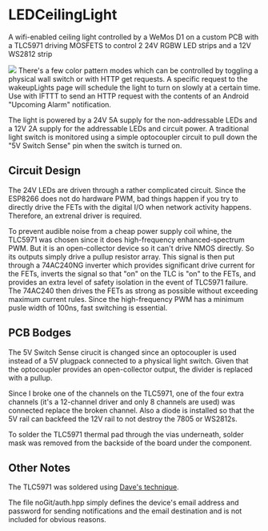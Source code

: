# LEDCeilingLight
A wifi-enabled ceiling light controlled by a WeMos D1 on a custom PCB with a TLC5971 driving MOSFETS to control 2 24V RGBW LED strips and a 12V WS2812 strip

![](https://i.imgur.com/ibRPM0L.jpg)
There's a few color pattern modes which can be controlled by toggling a physical wall switch or with HTTP get requests. A specific request to the wakeupLights page will schedule the light to turn on slowly at a certain time. Use with IFTTT to send an HTTP request with the contents of an Android "Upcoming Alarm" notification.

The light is powered by a 24V 5A supply for the non-addressable LEDs and a 12V 2A supply for the addressable LEDs and circuit power. A traditional light switch is monitored using a simple optocoupler circuit to pull down the "5V Switch Sense" pin when the switch is turned on.

## Circuit Design

The 24V LEDs are driven through a rather complicated circuit. Since the ESP8266 does not do hardware PWM, bad things happen if you try to directly drive the FETs with the digital I/O when network activity happens. Therefore, an extrenal driver is required. 

To prevent audible noise from a cheap power supply coil whine, the TLC5971 was chosen since it does high-frequency enhanced-spectrum PWM. But it is an open-collector device so it can't drive NMOS directly. So its outputs simply drive a pullup resistor array. This signal is then put through a 74AC240NG inverter which provides significant drive current for the FETs, inverts the signal so that "on" on the TLC is "on" to the FETs, and provides an extra level of safety isolation in the event of TLC5971 failure. The 74AC240 then drives the FETs as strong as possible without exceeding maximum current rules. Since the high-frequency PWM has a minimum pusle width of 100ns, fast switching is essential.


## PCB Bodges
The 5V Switch Sense cirucit is changed since an optocoupler is used instead of a 5V plugpack connected to a physical light switch. Given that the optocoupler provides an open-collector output, the divider is replaced with a pullup.

Since I broke one of the channels on the TLC5971, one of the four extra channels (it's a 12-channel driver and only 8 channels are used) was connected replace the broken channel. Also a diode is installed so that the 5V rail can backfeed the 12V rail to not destroy the 7805 or WS2812s.

To solder the TLC5971 thermal pad through the vias underneath, solder mask was removed from the backside of the board under the component.

## Other Notes
The TLC5971 was soldered using [Dave's technique](https://www.youtube.com/watch?v=588iV07nEdM).

The file noGit/auth.hpp simply defines the device's email address and password for sending notifications and the email destination and is not included for obvious reasons.
